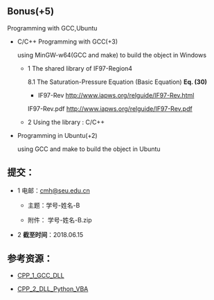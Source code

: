 ## Bonus(+5) 

  Programming with GCC,Ubuntu
 
* C/C++ Programming with GCC(+3) 

  using MinGW-w64(GCC and make) to build the object in Windows   

  * 1 The shared library of IF97-Region4
    
    8.1 The Saturation-Pressure Equation (Basic Equation)  **Eq. (30)**

    * IF97-Rev http://www.iapws.org/relguide/IF97-Rev.html
         
    IF97-Rev.pdf  http://www.iapws.org/relguide/IF97-Rev.pdf

  * 2 Using the library : C/C++ 
 
* Programming in Ubuntu(+2)   
  
    using GCC and make to build the object in Ubuntu 

## 提交：

* 1 电邮：cmh@seu.edu.cn

   * 主题：学号-姓名-B
  
   * 附件： 学号-姓名-B.zip

* 2 **截至时间**：2018.06.15

## 参考资源：

* [CPP_1_GCC_DLL](http://nbviewer.ipython.org/github/PySEE/home/tree/S2018/notebook/CPP_1_GCC_DLL.ipynb)

* [CPP_2_DLL_Python_VBA](http://nbviewer.ipython.org/github/PySEE/home/tree/S2018/notebook/CPP_2_DLL_Python_VBA.ipynb)



